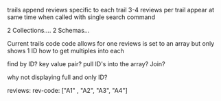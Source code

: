 trails 
append reviews
specific to each trail
3-4 reviews per trail
appear at same time when called with single search command

2 Collections....
2 Schemas...

Current trails code code allows for one 
reviews is set to an array but only shows 1 ID
how to get multiples into each

find by ID?
key value pair?
pull ID's into the array?
Join?

why not displaying full and only ID?


reviews: rev-code: ["A1" , "A2", "A3", "A4"]

